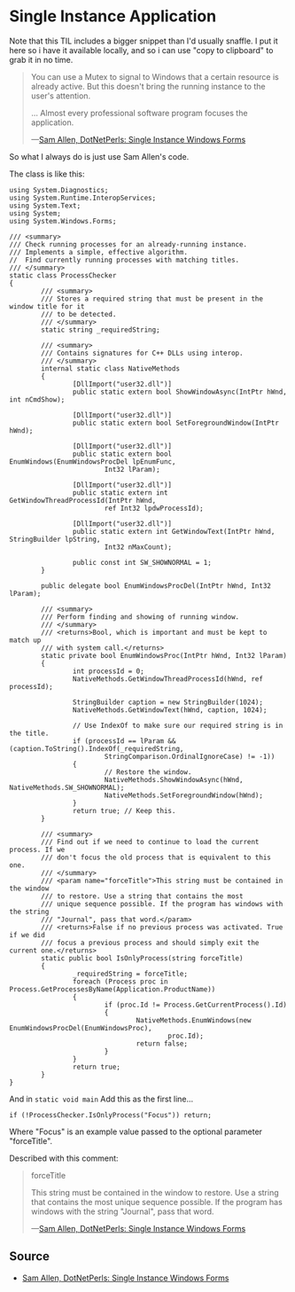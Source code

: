 ﻿# Single Instance Application

Note that this TIL includes a bigger snippet than I'd usually snaffle. I put it here so i have it available locally, and so i can use "copy to clipboard" to grab it in no time.

> You can use a Mutex to signal to Windows that a certain resource is already active. But this doesn't bring the running instance to the user's attention.
>
> ... Almost every professional software program focuses the application.
>
> &mdash;[Sam Allen, DotNetPerls: Single Instance Windows Forms](https://www.dotnetperls.com/single-instance-windows-form)

So what I always do is just use Sam Allen's code.

The class is like this:

	using System.Diagnostics;
	using System.Runtime.InteropServices;
	using System.Text;
	using System;
	using System.Windows.Forms;

	/// <summary>
	/// Check running processes for an already-running instance.
	/// Implements a simple, effective algorithm.
	//  Find currently running processes with matching titles.
	/// </summary>
	static class ProcessChecker
	{
			/// <summary>
			/// Stores a required string that must be present in the window title for it
			/// to be detected.
			/// </summary>
			static string _requiredString;

			/// <summary>
			/// Contains signatures for C++ DLLs using interop.
			/// </summary>
			internal static class NativeMethods
			{
					[DllImport("user32.dll")]
					public static extern bool ShowWindowAsync(IntPtr hWnd, int nCmdShow);

					[DllImport("user32.dll")]
					public static extern bool SetForegroundWindow(IntPtr hWnd);

					[DllImport("user32.dll")]
					public static extern bool EnumWindows(EnumWindowsProcDel lpEnumFunc,
							Int32 lParam);

					[DllImport("user32.dll")]
					public static extern int GetWindowThreadProcessId(IntPtr hWnd,
							ref Int32 lpdwProcessId);

					[DllImport("user32.dll")]
					public static extern int GetWindowText(IntPtr hWnd, StringBuilder lpString,
							Int32 nMaxCount);

					public const int SW_SHOWNORMAL = 1;
			}

			public delegate bool EnumWindowsProcDel(IntPtr hWnd, Int32 lParam);

			/// <summary>
			/// Perform finding and showing of running window.
			/// </summary>
			/// <returns>Bool, which is important and must be kept to match up
			/// with system call.</returns>
			static private bool EnumWindowsProc(IntPtr hWnd, Int32 lParam)
			{
					int processId = 0;
					NativeMethods.GetWindowThreadProcessId(hWnd, ref processId);

					StringBuilder caption = new StringBuilder(1024);
					NativeMethods.GetWindowText(hWnd, caption, 1024);

					// Use IndexOf to make sure our required string is in the title.
					if (processId == lParam && (caption.ToString().IndexOf(_requiredString,
							StringComparison.OrdinalIgnoreCase) != -1))
					{
							// Restore the window.
							NativeMethods.ShowWindowAsync(hWnd, NativeMethods.SW_SHOWNORMAL);
							NativeMethods.SetForegroundWindow(hWnd);
					}
					return true; // Keep this.
			}

			/// <summary>
			/// Find out if we need to continue to load the current process. If we
			/// don't focus the old process that is equivalent to this one.
			/// </summary>
			/// <param name="forceTitle">This string must be contained in the window
			/// to restore. Use a string that contains the most
			/// unique sequence possible. If the program has windows with the string
			/// "Journal", pass that word.</param>
			/// <returns>False if no previous process was activated. True if we did
			/// focus a previous process and should simply exit the current one.</returns>
			static public bool IsOnlyProcess(string forceTitle)
			{
					_requiredString = forceTitle;
					foreach (Process proc in Process.GetProcessesByName(Application.ProductName))
					{
							if (proc.Id != Process.GetCurrentProcess().Id)
							{
									NativeMethods.EnumWindows(new EnumWindowsProcDel(EnumWindowsProc),
											proc.Id);
									return false;
							}
					}
					return true;
			}
	}

And in `static void main` Add this as the first line...

	if (!ProcessChecker.IsOnlyProcess("Focus")) return;

Where "Focus" is an example value passed to the optional parameter "forceTitle".

Described with this comment:

> forceTitle
>
> This string must be contained in the window to restore. Use a string that contains the most unique sequence possible. If the program has windows with the string "Journal", pass that word.
>
> &mdash;[Sam Allen, DotNetPerls: Single Instance Windows Forms](https://www.dotnetperls.com/single-instance-windows-form)

## Source

- [Sam Allen, DotNetPerls: Single Instance Windows Forms](https://www.dotnetperls.com/single-instance-windows-form)
